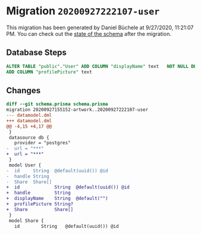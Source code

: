 # Migration `20200927222107-user`

This migration has been generated by Daniel Büchele at 9/27/2020, 11:21:07 PM.
You can check out the [state of the schema](./schema.prisma) after the migration.

## Database Steps

```sql
ALTER TABLE "public"."User" ADD COLUMN "displayName" text   NOT NULL DEFAULT E'',
ADD COLUMN "profilePicture" text   
```

## Changes

```diff
diff --git schema.prisma schema.prisma
migration 20200927155152-artwork..20200927222107-user
--- datamodel.dml
+++ datamodel.dml
@@ -4,15 +4,17 @@
 }
 datasource db {
   provider = "postgres"
-  url = "***"
+  url = "***"
 }
 model User {
-  id     String  @default(uuid()) @id
-  handle String
-  Share  Share[]
+  id             String  @default(uuid()) @id
+  handle         String
+  displayName    String  @default("")
+  profilePicture String?
+  Share          Share[]
 }
 model Share {
   id        String   @default(uuid()) @id
```


